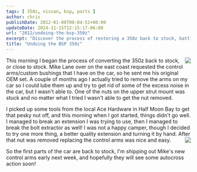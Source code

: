 ```yaml
---
tags: [ 350z, nissan, bsp, parts ]
author: chris
publishDate: 2012-01-08T00:04:51+00:00
updateDate: 2024-11-15T12:15:17-06:00
url: "2012/undoing-the-bsp-350z"
excerpt: "Discover the process of restoring a 350z back to stock, battling stubborn parts, breaking tools, and eventually triumphing in this car repair journey."
title: "Undoing the BSP 350z"
---
```


<img style="display: inline; float: right" align="right" src="https://farm8.staticflickr.com/7141/6656781633_02f0927064_m.jpg" />
This morning I began the process of converting the 350z back to stock, or close to stock. Mike Lane over on the east coast requested the control arms/custom bushings that I have on the car, so he sent me his original OEM set. A couple of months ago I actually tried to remove the arms on my car so I could lube them up and try to get rid of some of the excess noise in the car, but I wasn't able to. One of the nuts on the upper strut mount was stuck and no matter what I tried I wasn't able to get the nut removed.



I picked up some tools from the local Ace Hardware in Half Moon Bay to get that pesky nut off, and this morning when I got started, things didn't go well. I managed to  break an extension I was trying to use, then I managed to break the bolt extractor as well! I was not a happy camper, though I decided to try one more thing, a better quality extension and turning it by hand. After that nut was removed replacing the control arms was nice and easy.
<img style="display: inline; float: right" align="right" src="https://farm8.staticflickr.com/7005/6656782531_814820e325_m.jpg" />
      
So the first parts of the car are back to stock, I'm shipping out Mike's new control arms early next week, and hopefully they will see some autocross action soon!

